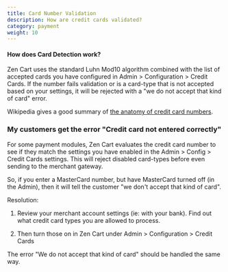 ```yaml
---
title: Card Number Validation
description: How are credit cards validated? 
category: payment
weight: 10
---
```



#### How does Card Detection work? 

Zen Cart uses the standard Luhn Mod10 algorithm combined with the list of accepted cards you have configured in Admin > Configuration > Credit Cards. If the number fails validation or is a card-type that is not accepted based on your settings, it will be rejected with a "we do not accept that kind of card" error.

Wikipedia gives a good summary of [the anatomy of credit card numbers](https://en.wikipedia.org/wiki/Payment_card_number).  


### My customers get the error "Credit card not entered correctly" 
For some payment modules, Zen Cart evaluates the credit card number to see if they match the settings you have enabled in the Admin > Config > Credit Cards settings. This will reject disabled card-types before even sending to the merchant gateway.

So, if you enter a MasterCard number, but have MasterCard turned off (in the Admin), then it will tell the customer "we don't accept that kind of card".

Resolution:

1. Review your merchant account settings (ie: with your bank). Find out what credit card types you are allowed to process.

2. Then turn those on in Zen Cart under Admin > Configuration > Credit Cards

The error "We do not accept that kind of card" should  be handled the same way. 
